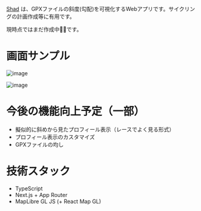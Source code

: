 
[Shad](https://shad-app.vercel.app/) は、GPXファイルの斜度(勾配)を可視化するWebアプリです。サイクリングの計画作成等に有用です。

現時点ではまだ作成中👷‍♂です。

# 画面サンプル

![image](https://github.com/tris5572/shad/assets/68403260/e14b381b-8c97-49d6-8d63-740d34d2ed1e)

![image](https://github.com/tris5572/shad/assets/68403260/ffb0ffd6-96dc-4c14-8532-8557447a255a)

# 今後の機能向上予定（一部）

- 擬似的に斜めから見たプロフィール表示（レースでよく見る形式）
- プロフィール表示のカスタマイズ
- GPXファイルの均し

# 技術スタック

- TypeScript
- Next.js + App Router
- MapLibre GL JS (+ React Map GL)
